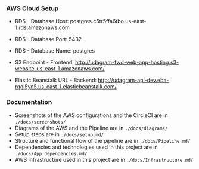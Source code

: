 ### AWS Cloud Setup

- RDS - Database Host: postgres.c5tr5ffa6tbo.us-east-1.rds.amazonaws.com
- RDS - Database Port: 5432
- RDS - Database Name: postgres

- S3 Endpoint - Frontend: http://udagram-fwd-web-app-hosting.s3-website-us-east-1.amazonaws.com/

- Elastic Beanstalk URL - Backend: http://udagram-api-dev.eba-rqgi5yn5.us-east-1.elasticbeanstalk.com/

### Documentation

- Screenshots of the AWS configurations and the CircleCI are in `./docs/screenshots/`
- Diagrams of the AWS and the Pipeline are in `./docs/diagrams/`
- Setup steps are in `./docs/setup.md/`
- Structure and functional flow of the pipeline are in `./docs/Pipeline.md/`
- Dependencies and technologies used in this project are in `./docs/App_dependencies.md/`
- AWS infrastructure used in this project are in `./docs/Infrastructure.md/`
